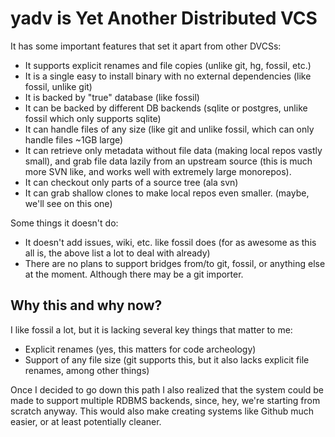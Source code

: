 # yadv is Yet Another Distributed VCS

It has some important features that set it apart from other DVCSs:
* It supports explicit renames and file copies (unlike git, hg, fossil, etc.)
* It is a single easy to install binary with no external dependencies (like fossil, unlike git)
* It is backed by "true" database (like fossil)
* It can be backed by different DB backends (sqlite or postgres, unlike fossil which only supports sqlite)
* It can handle files of any size (like git and unlike fossil, which can only handle files ~1GB large)
* It can retrieve only metadata without file data (making local repos vastly small), and grab
  file data lazily from an upstream source (this is much more SVN like, and works well with
  extremely large monorepos).
* It can checkout only parts of a source tree (ala svn)
* It can grab shallow clones to make local repos even smaller. (maybe, we'll see on this one)

Some things it doesn't do:
* It doesn't add issues, wiki, etc. like fossil does (for as awesome as this all is, the above list a lot to deal with already)
* There are no plans to support bridges from/to git, fossil, or anything else at the moment. Although there may be a git importer.

## Why this and why now?

I like fossil a lot, but it is lacking several key things that matter to me:
* Explicit renames (yes, this matters for code archeology)
* Support of any file size (git supports this, but it also lacks explicit file renames, among other things)

Once I decided to go down this path I also realized that the system could be made to support
multiple RDBMS backends, since, hey, we're starting from scratch anyway. This would also make
creating systems like Github much easier, or at least potentially cleaner.

